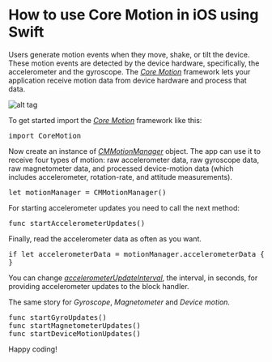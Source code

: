 # How to use Core Motion in iOS using Swift

Users generate motion events when they move, shake, or tilt the device. These motion events are detected by the device hardware, specifically, the accelerometer and the gyroscope. The <i><a href="https://developer.apple.com/library/ios/documentation/CoreMotion/Reference/CoreMotion_Reference/">Core Motion</a></i> framework lets your application receive motion data from device hardware and process that data.

![alt tag](https://raw.github.com/maximbilan/iOS-CoreMotion-Example/master/images/1.png)

To get started import the <i><a href="https://developer.apple.com/library/ios/documentation/CoreMotion/Reference/CoreMotion_Reference/">Core Motion</a></i> framework like this:

<pre>
import CoreMotion
</pre>

Now create an instance of <i><a href="https://developer.apple.com/library/ios/documentation/CoreMotion/Reference/CMMotionManager_Class/">CMMotionManager</a></i> object. The app can use it to receive four types of motion: raw accelerometer data, raw gyroscope data, raw magnetometer data, and processed device-motion data (which includes accelerometer, rotation-rate, and attitude measurements).

<pre>
let motionManager = CMMotionManager()
</pre>

For starting accelerometer updates you need to call the next method:

<pre>
func startAccelerometerUpdates()
</pre>

Finally, read the accelerometer data as often as you want.

<pre>
if let accelerometerData = motionManager.accelerometerData {
}
</pre>

You can change <i><a href="https://developer.apple.com/library/ios/documentation/CoreMotion/Reference/CMMotionManager_Class/#//apple_ref/occ/instp/CMMotionManager/accelerometerUpdateInterval">accelerometerUpdateInterval</a></i>, the interval, in seconds, for providing accelerometer updates to the block handler.

The same story for <i>Gyroscope</i>, <i>Magnetometer</i> and <i>Device motion</i>.

<pre>
func startGyroUpdates()
func startMagnetometerUpdates()
func startDeviceMotionUpdates()
</pre>

Happy coding!

